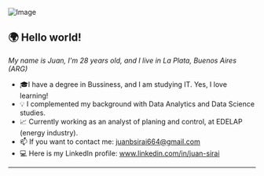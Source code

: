 ![Image](https://mir-s3-cdn-cf.behance.net/project_modules/1400_opt_1/79731568097599.5b50bca477735.jpg)


## 🌍 Hello world!
*My name is Juan, I'm 28 years old, and I live in La Plata, Buenos Aires (ARG)*

* 🎓I have a degree in Bussiness, and I am studying IT. Yes, I love learning!
* 💡 I complemented my background with Data Analytics and Data Science studies.
* 📈 Currently working as an analyst of planing and control, at EDELAP (energy industry).
* 📫 If you want to contact me: juanbsirai664@gmail.com
* 💻 Here is my LinkedIn profile: www.linkedin.com/in/juan-sirai
-----------------------
